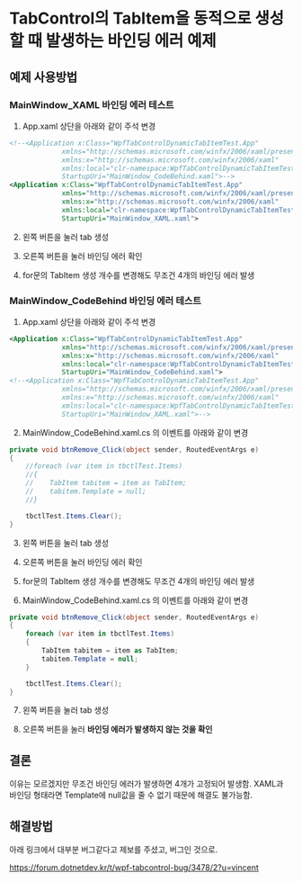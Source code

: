 ﻿# TabControl의 TabItem을 동적으로 생성할 때 발생하는 바인딩 에러 예제

## 예제 사용방법

### MainWindow_XAML 바인딩 에러 테스트

1. App.xaml 상단을 아래와 같이 주석 변경

```xml
<!--<Application x:Class="WpfTabControlDynamicTabItemTest.App"
             xmlns="http://schemas.microsoft.com/winfx/2006/xaml/presentation"
             xmlns:x="http://schemas.microsoft.com/winfx/2006/xaml"
             xmlns:local="clr-namespace:WpfTabControlDynamicTabItemTest"
             StartupUri="MainWindow_CodeBehind.xaml">-->
<Application x:Class="WpfTabControlDynamicTabItemTest.App"
             xmlns="http://schemas.microsoft.com/winfx/2006/xaml/presentation"
             xmlns:x="http://schemas.microsoft.com/winfx/2006/xaml"
             xmlns:local="clr-namespace:WpfTabControlDynamicTabItemTest"
             StartupUri="MainWindow_XAML.xaml">
```

2. 왼쪽 버튼을 눌러 tab 생성

3. 오른쪽 버튼을 눌러 바인딩 에러 확인

4. for문의 TabItem 생성 개수를 변경해도 무조건 4개의 바인딩 에러 발생

### MainWindow_CodeBehind 바인딩 에러 테스트

1. App.xaml 상단을 아래와 같이 주석 변경

```xml
<Application x:Class="WpfTabControlDynamicTabItemTest.App"
             xmlns="http://schemas.microsoft.com/winfx/2006/xaml/presentation"
             xmlns:x="http://schemas.microsoft.com/winfx/2006/xaml"
             xmlns:local="clr-namespace:WpfTabControlDynamicTabItemTest"
             StartupUri="MainWindow_CodeBehind.xaml">
<!--<Application x:Class="WpfTabControlDynamicTabItemTest.App"
             xmlns="http://schemas.microsoft.com/winfx/2006/xaml/presentation"
             xmlns:x="http://schemas.microsoft.com/winfx/2006/xaml"
             xmlns:local="clr-namespace:WpfTabControlDynamicTabItemTest"
             StartupUri="MainWindow_XAML.xaml">-->
```

2. MainWindow_CodeBehind.xaml.cs 의 이벤트를 아래와 같이 변경

```cs
private void btnRemove_Click(object sender, RoutedEventArgs e)
{
    //foreach (var item in tbctlTest.Items)
    //{
    //    TabItem tabitem = item as TabItem;
    //    tabitem.Template = null;
    //}

    tbctlTest.Items.Clear();
}
```

3. 왼쪽 버튼을 눌러 tab 생성

4. 오른쪽 버튼을 눌러 바인딩 에러 확인

5. for문의 TabItem 생성 개수를 변경해도 무조건 4개의 바인딩 에러 발생

6. MainWindow_CodeBehind.xaml.cs 의 이벤트를 아래와 같이 변경

```cs
private void btnRemove_Click(object sender, RoutedEventArgs e)
{
    foreach (var item in tbctlTest.Items)
    {
        TabItem tabitem = item as TabItem;
        tabitem.Template = null;
    }

    tbctlTest.Items.Clear();
}
```

7. 왼쪽 버튼을 눌러 tab 생성

4. 오른쪽 버튼을 눌러 **바인딩 에러가 발생하지 않는 것을 확인**

## 결론

이유는 모르겠지만 무조건 바인딩 에러가 발생하면 4개가 고정되어 발생함.
XAML과 바인딩 형태라면 Template에 null값을 줄 수 없기 때문에 해결도 불가능함.

## 해결방법

아래 링크에서 대부분 버그같다고 제보를 주셨고, 버그인 것으로.

https://forum.dotnetdev.kr/t/wpf-tabcontrol-bug/3478/2?u=vincent
